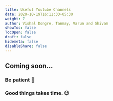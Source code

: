 ```yaml
---
title: Useful Youtube Channels
date: 2020-10-19T16:11:33+05:30
weight: 7
author: Vishal Dongre, Tanmay, Varun and Shivam
showToc: false
TocOpen: false
draft: false
hidemeta: false
disableShare: false
---
```


## Coming soon...

### Be patient 🙂

### Good things takes time. 😉